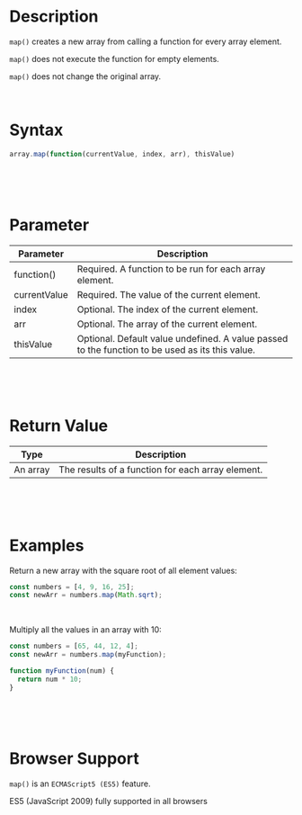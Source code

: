 # Description

`map()` creates a new array from calling a function for every array element.

`map()` does not execute the function for empty elements.

`map()` does not change the original array.

&nbsp;

# Syntax

```js
array.map(function(currentValue, index, arr), thisValue)
```

&nbsp;

&nbsp;

# Parameter

| Parameter    | Description                                                                                     |
| ------------ | ----------------------------------------------------------------------------------------------- |
| function()   | Required. A function to be run for each array element.                                          |
| currentValue | Required. The value of the current element.                                                     |
| index        | Optional. The index of the current element.                                                     |
| arr          | Optional. The array of the current element.                                                     |
| thisValue    | Optional. Default value undefined. A value passed to the function to be used as its this value. |

&nbsp;

&nbsp;

# Return Value

| Type     | Description                                       |
| -------- | ------------------------------------------------- |
| An array | The results of a function for each array element. |

&nbsp;

&nbsp;

# Examples

Return a new array with the square root of all element values:

```js
const numbers = [4, 9, 16, 25];
const newArr = numbers.map(Math.sqrt);
```

&nbsp;

Multiply all the values in an array with 10:

```js
const numbers = [65, 44, 12, 4];
const newArr = numbers.map(myFunction);

function myFunction(num) {
  return num * 10;
}
```

&nbsp;

&nbsp;

# Browser Support

`map()` is an `ECMAScript5 (ES5)` feature.

ES5 (JavaScript 2009) fully supported in all browsers

&nbsp;

&nbsp;

&nbsp;
